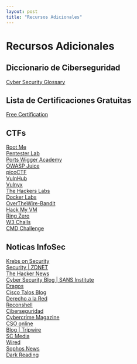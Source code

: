 ```yaml
---
layout: post
title: "Recursos Adicionales"
---
```


# Recursos Adicionales

## Diccionario de Ciberseguridad

[Cyber Security Glossary](https://heimdalsecurity.com/glossary?utm_source=Cyber+Security+for+Beginners+Course\&utm_campaign=d2ac13b6f0-Lesson_4\&utm_medium=email\&utm_term=0_92bee2093e-d2ac13b6f0-198347309\&goal=0_92bee2093e-d2ac13b6f0-198347309#A)

## Lista de Certificaciones Gratuitas

[Free Certification](https://github.com/cloudcommunity/Free-Certifications)

## CTFs

[Root Me](https://www.root-me.org/?lang=es)\
[Pentester Lab](https://pentesterlab.com/exercises)\
[Ports Wigger Academy](https://portswigger.net/web-security)\
[OWASP Juice ](https://owasp.org/www-project-juice-shop/)\
[picoCTF](https://www.picoctf.org/)\
[VulnHub](https://www.vulnhub.com/)\
[Vulnyx](https://vulnyx.com/)\
[The Hackers Labs](https://thehackerslabs.com/)\
[Docker Labs](https://dockerlabs.es/)\
[OverTheWire-Bandit](https://overthewire.org/wargames/)\
[Hack My VM](https://hackmyvm.eu/)\
[Ring Zero](https://ringzer0ctf.com/)\
[W3 Challs](https://w3challs.com/)\
[CMD Challenge](https://cmdchallenge.com/)

## Noticas InfoSec

[Krebs on Security](https://krebsonsecurity.com/)\
[Security | ZDNET](https://www.zdnet.com/topic/security/)\
[The Hacker News](https://thehackernews.com/)\
[Cyber Security Blog | SANS Institute](https://www.sans.org/blog/)\
[Dragos](https://www.dragos.com/resources/)\
[Cisco Talos Blog](https://blog.talosintelligence.com/)\
[Derecho a la Red](https://derechodelared.com/)\
[Reconshell](https://reconshell.com/)\
[Ciberseguridad](https://ciberseguridad.com/)\
[Cybercrime Magazine](https://cybersecurityventures.com/)\
[CSO online](https://www.csoonline.com/)\
[Blog | Tripwire](https://www.tripwire.com/state-of-security)\
[SC Media](https://www.scmagazine.com/)\
[Wired](https://www.wired.com/category/security/)\
[Sophos News](https://news.sophos.com/en-us/category/serious-security/)\
[Dark Reading](https://www.darkreading.com/)